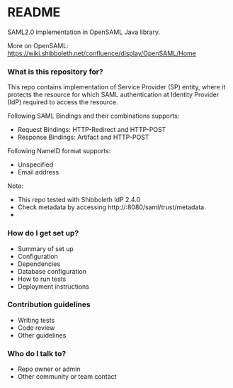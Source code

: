 # README #

<Under development>

SAML2.0 implementation in OpenSAML Java library.

More on OpenSAML: https://wiki.shibboleth.net/confluence/display/OpenSAML/Home



### What is this repository for? ###

This repo contains implementation of Service Provider (SP) entity, where it protects the resource for which SAML authentication at Identity Provider (IdP) required to access the resource.

Following SAML Bindings and their combinations supports:
 - Request Bindings:  HTTP-Redirect and HTTP-POST
 - Response Bindings: Artifact and HTTP-POST

Following NameID format supports:
 - Unspecified 
 - Email address

Note:
- This repo tested with Shibboleth IdP 2.4.0
- Check metadata by accessing http://<hostname>:8080/saml/trust/metadata.
- 


### How do I get set up? ###

* Summary of set up
* Configuration
* Dependencies
* Database configuration
* How to run tests
* Deployment instructions

### Contribution guidelines ###

* Writing tests
* Code review
* Other guidelines

### Who do I talk to? ###

* Repo owner or admin
* Other community or team contact
